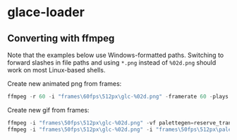 # glace-loader

## Converting with ffmpeg
Note that the examples below use Windows-formatted paths. Switching to forward slashes in file paths and using `*.png` instead of `%02d.png` should work on most Linux-based shells.

Create new animated png from frames:
```powershell
ffmpeg -r 60 -i "frames\60fps\512px\glc-%02d.png" -framerate 60 -plays 0 -f apng glc.png
```

Create new gif from frames:
```powershell
ffmpeg -i "frames\50fps\512px\glc-%02d.png" -vf palettegen=reserve_transparent=1 "frames\50fps\512px\palette.png"
ffmpeg -i "frames\50fps\512px\glc-%02d.png" -i "frames\50fps\512px\palette.png" -lavfi paletteuse=alpha_threshold=128 -gifflags -offsetting -framerate 50 glc.gif
```